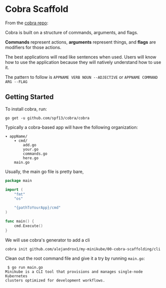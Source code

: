 # Cobra Scaffold
From the [cobra repo](https://github.com/spf13/cobra):

Cobra is built on a structure of commands, arguments, and flags. 

**Commands** represent actions, **arguments** represent things, and **flags**
are modifiers for those actions.

The best applications will read like sentences when used.
Users will know how to use the application because they will natively
understand how to use it.

The pattern to follow is `APPNAME VERB NOUN --ADJECTIVE` or 
`APPNAME COMMAND ARG --FLAG`


## Getting Started
To install cobra, run:
```
go get -u github.com/spf13/cobra/cobra
```


Typically a cobra-based app will have the following organization:
```
▾ appName/
    ▾ cmd/
        add.go
        your.go
        commands.go
        here.go
    main.go
```

Usually, the main go file is pretty bare,
```go
package main

import (
    "fmt"
    "os"

    "{pathToYourApp}/cmd"
)

func main() {
    cmd.Execute()
}
```


We will use cobra's generator to add a cli
```
cobra init github.com/alejandrox1/my-minikube/00-cobra-scaffolding/cli
```

Clean out the root command file and give it a try by running `main.go`:
```
 $ go run main.go 
Minikube is a CLI tool that provisions and manages single-node Kubernetes
clusters optimized for development workflows.

```
